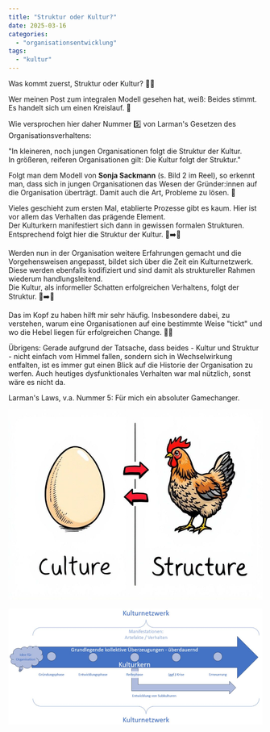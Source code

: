 ```yaml
---
title: "Struktur oder Kultur?"
date: 2025-03-16
categories: 
  - "organisationsentwicklung"
tags: 
  - "kultur"
---
```


Was kommt zuerst, Struktur oder Kultur? 🥚🐔  
  
Wer meinen Post zum integralen Modell gesehen hat, weiß: Beides stimmt. Es handelt sich um einen Kreislauf. 🔄️  
  
Wie versprochen hier daher Nummer 5️⃣ von Larman's Gesetzen des Organisationsverhaltens:  
  
"In kleineren, noch jungen Organisationen folgt die Struktur der Kultur.  
In größeren, reiferen Organisationen gilt: Die Kultur folgt der Struktur."  
  
Folgt man dem Modell von **Sonja Sackmann** (s. Bild 2 im Reel), so erkennt man, dass sich in jungen Organisationen das Wesen der Gründer:innen auf die Organisation überträgt. Damit auch die Art, Probleme zu lösen. 🧠  
  
Vieles geschieht zum ersten Mal, etablierte Prozesse gibt es kaum. Hier ist vor allem das Verhalten das prägende Element.  
Der Kulturkern manifestiert sich dann in gewissen formalen Strukturen. Entsprechend folgt hier die Struktur der Kultur. 🥚➡️🐔  
  
Werden nun in der Organisation weitere Erfahrungen gemacht und die Vorgehensweisen angepasst, bildet sich über die Zeit ein Kulturnetzwerk. Diese werden ebenfalls kodifiziert und sind damit als struktureller Rahmen wiederum handlungsleitend.  
Die Kultur, als informeller Schatten erfolgreichen Verhaltens, folgt der Struktur. 🐔➡️🥚  
  
Das im Kopf zu haben hilft mir sehr häufig. Insbesondere dabei, zu verstehen, warum eine Organisationen auf eine bestimmte Weise "tickt" und wo die Hebel liegen für erfolgreichen Change. 🕵️‍♂️  
  
Übrigens: Gerade aufgrund der Tatsache, dass beides - Kultur und Struktur - nicht einfach vom Himmel fallen, sondern sich in Wechselwirkung entfalten, ist es immer gut einen Blick auf die Historie der Organisation zu werfen. Auch heutiges dysfunktionales Verhalten war mal nützlich, sonst wäre es nicht da.  
  
Larman's Laws, v.a. Nummer 5: Für mich ein absoluter Gamechanger.

![](images/image-4.png)

![](images/image-5.png)
